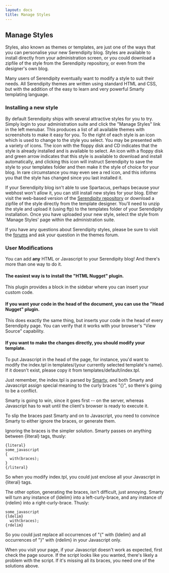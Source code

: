 ```yaml
---
layout: docs
title: Manage Styles
---
```


## Manage Styles

Styles, also known as themes or templates, are just one of the ways that you can personalise your new Serendipity blog. Styles are available to install directly from your administration screen, or you could download a zipfile of the style from the Serendipity repository, or even from the designer's own blog.

Many users of Serendipity eventually want to modify a style to suit their needs. All Serendipity themes are written using standard HTML and CSS, but with the addition of the easy to learn and very powerful Smarty templating language.

### Installing a new style

By default Serendipity ships with several attractive styles for you to try. Simply login to your administration suite and click the "Manage Styles" link in the left menubar. This produces a list of all available themes with screenshots to make it easy for you. To the right of each style is an icon which is used to change to the style you select. You may be presented with a variety of icons. The icon with the floppy disk and CD indicates that the style is already installed and is available to select. An icon with a floppy disk and green arrow indicates that this style is available to download and install automatically, and clicking this icon will instruct Serendipity to save the style to your templates folder and then make it the style of choice for your blog. In rare circumstance you may even see a red icon, and this informs you that the style has changed since you last installed it.

If your Serendipity blog isn't able to use Spartacus, perhaps because your webhost won't allow it, you can still install new styles for your blog. Either visit the web-based version of the [Serendipity repository](http://spartacus.s9y.org) or download a zipfile of the style directly from the template designer. You'll need to unzip the style and upload it (using ftp) to the templates folder of your Serendipity installation. Once you have uploaded your new style, select the style from 'Manage Styles' page within the administration suite.

If you have any questions about Serendipity styles, please be sure to visit the [forums](http://board.s9y.org) and ask your question in the themes forum.

### User Modifications

You can add **any** HTML or Javascript to your Serendipity blog! And there's more than one way to do it.

#### The easiest way is to install the "HTML Nugget" plugin.

This plugin provides a block in the sidebar where you can insert your custom code.

#### If you want your code in the head of the document, you can use the "Head Nugget" plugin.

This does exactly the same thing, but inserts your code in the head of every Serendipity page. You can verify that it works with your browser's "View Source" capability.

#### If you want to make the changes directly, you should modify your template.

To put Javascript in the head of the page, for instance, you'd want to modify the index.tpl in templates/{your currently selected template's name}. If it doesn't exist, please copy it from templates/default/index.tpl.

Just remember, the index.tpl is parsed by [Smarty](http://www.smarty.net/), and both Smarty and Javascript assign special meaning to the curly braces "{}", so there's going to be a conflict.

Smarty is going to win, since it goes first -- on the server, whereas Javascript has to wait until the client's browser is ready to execute it.

To slip the braces past Smarty and on to Javascript, you need to convince Smarty to either ignore the braces, or generate them.

Ignoring the braces is the simpler solution. Smarty passes on anything between {literal} tags, thusly:

    {literal}
    some_javascript
    {
      with(braces);
    }
    {/literal}

So when you modify index.tpl, you could just enclose all your Javascript in {literal} tags.

The other option, generating the braces, isn't difficult, just annoying. Smarty will turn any instance of {ldelim} into a left-curly-brace, and any instance of {rdelim} into a right-curly-brace. Thusly:

    some_javascript
    {ldelim}
      with(braces);
    {rdelim}

So you could just replace all occurrences of "{" with {ldelim} and all occurrences of "}" with {rdelim} in your Javascript only.

When you visit your page, if your Javascript doesn't work as expected, first check the page source. If the script looks like you wanted, there's likely a problem with the script. If it's missing all its braces, you need one of the solutions above.

